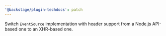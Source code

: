 ```yaml
---
'@backstage/plugin-techdocs': patch
---
```


Switch `EventSource` implementation with header support from a Node.js API-based one to an XHR-based one.
